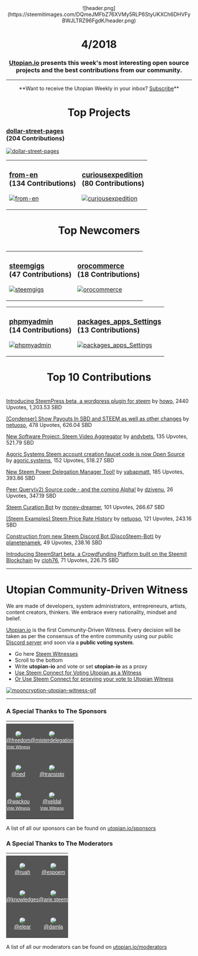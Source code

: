 <center>![header.png](https://steemitimages.com/DQmeJMFbZ76XVMy5RLP6StyUKXCh6DHVFyBWJLTRZ96FgdK/header.png)</center>

# <center>4/2018</center>

### <center>**[Utopian.io](https://utopian.io) presents this week's most interesting open source projects and the best contributions from our community.**</center>

<hr />

<center>**Want to receive the Utopian Weekly in your inbox? <a href="http://eepurl.com/c-TKu1">Subscribe</a>**</center>

# <center>Top Projects</center>

### [dollar-street-pages](https://utopian.io/project/Gapminder/dollar-street-pages/github/51510431/all)<br>(204 Contributions)


[![dollar-street-pages](https://res.cloudinary.com/hpiynhbhq/image/upload/v1510150908/xx4shp2yiekby5d6sify.png)](https://utopian.io/project/Gapminder/dollar-street-pages/github/51510431/all)

<table>
<tr>
<td>

### [from-en](https://utopian.io/project/ancap-ch/from-en/github/107485935/all)<br>(134 Contributions)


[![from-en](https://res.cloudinary.com/hpiynhbhq/image/upload/v1510150908/xx4shp2yiekby5d6sify.png)](https://utopian.io/project/ancap-ch/from-en/github/107485935/all)

</td>
<td>

### [curiousexpedition](https://utopian.io/project/Maschinen-Mensch/curiousexpedition/github/109264197/all)<br>(80 Contributions)


[![curiousexpedition](https://res.cloudinary.com/hpiynhbhq/image/upload/v1510150908/xx4shp2yiekby5d6sify.png)](https://utopian.io/project/Maschinen-Mensch/curiousexpedition/github/109264197/all)

</td>
</tr>
</table>

# <center>Top Newcomers</center>
#

<table><tr><td>

### [steemgigs](https://utopian.io/project/steemgigs/steemgigs/github/111312577/all)<br>(47 Contributions)


[![steemgigs](https://res.cloudinary.com/hpiynhbhq/image/upload/v1510150908/xx4shp2yiekby5d6sify.png)](https://utopian.io/project/steemgigs/steemgigs/github/111312577/all)

</td><td>

### [orocommerce](https://utopian.io/project/oroinc/orocommerce/github/39599498/all)<br>(18 Contributions)


[![orocommerce](https://res.cloudinary.com/hpiynhbhq/image/upload/v1510150908/xx4shp2yiekby5d6sify.png)](https://utopian.io/project/oroinc/orocommerce/github/39599498/all)

</td></tr></table>

<table><tr><td>

### [phpmyadmin](https://utopian.io/project/phpmyadmin/phpmyadmin/github/3217621/all)<br>(14 Contributions)


[![phpmyadmin](https://res.cloudinary.com/hpiynhbhq/image/upload/v1510150908/xx4shp2yiekby5d6sify.png)](https://utopian.io/project/phpmyadmin/phpmyadmin/github/3217621/all)

</td><td>

### [packages_apps_Settings](https://utopian.io/project/GZR-ValidusOS/packages_apps_Settings/github/74519491/all)<br>(13 Contributions)


[![packages_apps_Settings](https://res.cloudinary.com/hpiynhbhq/image/upload/v1510150908/xx4shp2yiekby5d6sify.png)](https://utopian.io/project/GZR-ValidusOS/packages_apps_Settings/github/74519491/all)


</td></tr></table>

# <center>Top 10 Contributions</center>
#

[Introducing SteemPress beta, a wordpress plugin for steem](https://utopian.io/utopian-io/@howo/introducing-steempress-beta-a-wordpress-plugin-for-steem)
by [howo](https://utopian.io/@howo), 2440 Upvotes, 1,203.53 SBD

[[Condenser] Show Payouts In SBD and STEEM as well as other changes](https://utopian.io/utopian-io/@netuoso/condenser-show-payouts-in-sbd-and-steem-as-well-as-other-changes)
by [netuoso](https://utopian.io/@netuoso), 478 Upvotes, 626.04 SBD

[New Software Project: Steem Video Aggregator](https://utopian.io/utopian-io/@andybets/new-software-project-steem-video-aggregator)
by [andybets](https://utopian.io/@andybets), 135 Upvotes, 521.79 SBD

[Agoric Systems Steem account creation faucet code is now Open Source](https://utopian.io/utopian-io/@agoric.systems/agoric-systems-steem-account-creation-faucet-code-is-now-open-source)
by [agoric.systems](https://utopian.io/@agoric.systems), 152 Upvotes, 518.27 SBD

[New Steem Power Delegation Manager Tool!](https://utopian.io/utopian-io/@yabapmatt/new-steem-power-delegation-manager-tool)
by [yabapmatt](https://utopian.io/@yabapmatt), 185 Upvotes, 393.86 SBD

[Peer Query(v2) Source code -  and the coming Alpha!](https://utopian.io/utopian-io/@dzivenu/peer-query-v2-source-code-and-the-coming-alpha)
by [dzivenu](https://utopian.io/@dzivenu), 26 Upvotes, 347.19 SBD

[Steem Curation Bot](https://utopian.io/utopian-io/@money-dreamer/steem-curation-bot)
by [money-dreamer](https://utopian.io/@money-dreamer), 101 Upvotes, 266.67 SBD

[[Steem Examples] Steem Price Rate History](https://utopian.io/utopian-io/@netuoso/steem-examples-steem-price-rate-history)
by [netuoso](https://utopian.io/@netuoso), 121 Upvotes, 243.16 SBD

[Construction from new Steem Discord Bot (DiscoSteem-Bot)](https://utopian.io/utopian-io/@planetenamek/construction-from-new-steem-discord-bot-discosteem-bot)
by [planetenamek](https://utopian.io/@planetenamek), 49 Upvotes, 238.16 SBD

[Introducing SteemStart beta, a Crowdfunding Platform built on the Steemit Blockchain](https://utopian.io/utopian-io/@cloh76/introducing-steemstart-beta-a-crowdfunding-platform-built-on-the-steemit-blockchain)
by [cloh76](https://utopian.io/@cloh76), 71 Upvotes, 226.75 SBD


<hr />

# Utopian Community-Driven Witness

We are made of developers, system administrators, entrepreneurs, artists, content creators, thinkers. We embrace every nationality, mindset and belief. 

<a href="https://utopian.io">Utopian.io</a> is the first Community-Driven Witness. Every decision will be taken as per the consensus of the entire community using our public <a href="https://discord.gg/2rSx9Eu">Discord server</a> and soon via a **public voting system**.

- Go here <a href="https://steemit.com/~witnesses">Steem Witnesses</a>
- Scroll to the bottom
- Write **utopian-io** and vote or set **utopian-io** as a proxy
- <a href="https://v2.steemconnect.com/sign/account-witness-vote?witness=utopian-io&approve=1">Use Steem Connect for Voting Utopian as a Witness</a>
- <a href="https://v2.steemconnect.com/sign/account-witness-proxy?proxy=utopian-io&approve=1">Or Use Steem Connect for proxying your vote to Utopian Witness</a>

[![mooncryption-utopian-witness-gif](https://steemitimages.com/DQmYPUuQRptAqNBCQRwQjKWAqWU3zJkL3RXVUtEKVury8up/mooncryption-s-utopian-io-witness-gif.gif)](https://steemit.com/~witnesses)


<hr />

### A Special Thanks to The Sponsors

<table role="presentation" cellspacing="0" cellpadding="0" border="0" align="center" width="100%" style="max-width: 400px; font-family: sans-serif; color: #888888; line-height:18px;"><tr><td><img src="https://ipfs.io/ipfs/QmYzx9c14NJu29T88k4P2di51Fn6Jq7kYzqNa4V5meB4HN" alt="" /></td><td><img src="https://ipfs.io/ipfs/QmYzx9c14NJu29T88k4P2di51Fn6Jq7kYzqNa4V5meB4HN" alt="" /></td></tr><tr><td style="padding: 20px 0; background: #555555; vertical-align: top;"><center><img src="https://utopian.plus/avatar/freedom.png?round=true&size=50" style="border-radius:50%;"><br /><a style="color: #ffffff; font-size: 14px;" target="_blank" href="//utopian.io/@freedom">@freedom</a><br><div style="font-size: 11px;"><a style="color: #ffffff;" target="_blank" href="//v2.steemconnect.com/sign/account-witness-vote?witness=freedom&approve=1">Vote Witness</a></div></center></td><td style="padding: 20px 0; background: #555555; vertical-align: top;"><center><img src="https://utopian.plus/avatar/misterdelegation.png?round=true&size=50" style="border-radius:50%;"><br /><a style="color: #ffffff; font-size: 14px;" target="_blank" href="//utopian.io/@misterdelegation">@misterdelegation</a></center></td></tr><tr><td style="padding: 20px 0; background: #555555; vertical-align: top;"><center><img src="https://utopian.plus/avatar/ned.png?round=true&size=50" style="border-radius:50%;"><br /><a style="color: #ffffff; font-size: 14px;" target="_blank" href="//utopian.io/@ned">@ned</a></center></td><td style="padding: 20px 0; background: #555555; vertical-align: top;"><center><img src="https://utopian.plus/avatar/transisto.png?round=true&size=50" style="border-radius:50%;"><br /><a style="color: #ffffff; font-size: 14px;" target="_blank" href="//utopian.io/@transisto">@transisto</a></center></td></tr><tr><td style="padding: 20px 0; background: #555555; vertical-align: top;"><center><img src="https://utopian.plus/avatar/wackou.png?round=true&size=50" style="border-radius:50%;"><br /><a style="color: #ffffff; font-size: 14px;" target="_blank" href="//utopian.io/@wackou">@wackou</a><br><div style="font-size: 11px;"><a style="color: #ffffff;" target="_blank" href="//v2.steemconnect.com/sign/account-witness-vote?witness=wackou&approve=1">Vote Witness</a></div></center></td><td style="padding: 20px 0; background: #555555; vertical-align: top;"><center><img src="https://utopian.plus/avatar/xeldal.png?round=true&size=50" style="border-radius:50%;"><br /><a style="color: #ffffff; font-size: 14px;" target="_blank" href="//utopian.io/@xeldal">@xeldal</a><br><div style="font-size: 11px;"><a style="color: #ffffff;" target="_blank" href="//v2.steemconnect.com/sign/account-witness-vote?witness=xeldal&approve=1">Vote Witness</a></div></center></td></tr></table>

A list of all our sponsors can be found on [utopian.io/sponsors](https://utopian.io/sponsors)

### A Special Thanks to The Moderators

<table role="presentation" cellspacing="0" cellpadding="0" border="0" align="center" width="100%" style="max-width: 400px; font-family: sans-serif; color: #888888; line-height:18px;"><tr><td><img src="https://ipfs.io/ipfs/QmYzx9c14NJu29T88k4P2di51Fn6Jq7kYzqNa4V5meB4HN" alt="" /></td><td><img src="https://ipfs.io/ipfs/QmYzx9c14NJu29T88k4P2di51Fn6Jq7kYzqNa4V5meB4HN" alt="" /></td></tr><tr><td style="padding: 20px 0; background: #555555; vertical-align: top;"><center><img src="https://utopian.plus/avatar/ruah.png?round=true&size=50" style="border-radius:50%;"><br /><a style="color: #ffffff; font-size: 14px;" target="_blank" href="//utopian.io/@ruah">@ruah</a></center></td><td style="padding: 20px 0; background: #555555; vertical-align: top;"><center><img src="https://utopian.plus/avatar/espoem.png?round=true&size=50" style="border-radius:50%;"><br /><a style="color: #ffffff; font-size: 14px;" target="_blank" href="//utopian.io/@espoem">@espoem</a></center></td></tr><tr><td style="padding: 20px 0; background: #555555; vertical-align: top;"><center><img src="https://utopian.plus/avatar/knowledges.png?round=true&size=50" style="border-radius:50%;"><br /><a style="color: #ffffff; font-size: 14px;" target="_blank" href="//utopian.io/@knowledges">@knowledges</a></center></td><td style="padding: 20px 0; background: #555555; vertical-align: top;"><center><img src="https://utopian.plus/avatar/arie.steem.png?round=true&size=50" style="border-radius:50%;"><br /><a style="color: #ffffff; font-size: 14px;" target="_blank" href="//utopian.io/@arie.steem">@arie.steem</a></center></td></tr><tr><td style="padding: 20px 0; background: #555555; vertical-align: top;"><center><img src="https://utopian.plus/avatar/elear.png?round=true&size=50" style="border-radius:50%;"><br /><a style="color: #ffffff; font-size: 14px;" target="_blank" href="//utopian.io/@elear">@elear</a></center></td><td style="padding: 20px 0; background: #555555; vertical-align: top;"><center><img src="https://utopian.plus/avatar/damla.png?round=true&size=50" style="border-radius:50%;"><br /><a style="color: #ffffff; font-size: 14px;" target="_blank" href="//utopian.io/@damla">@damla</a></center></td></tr></table>

A list of all our moderators can be found on [utopian.io/moderators](https://utopian.io/moderators)
